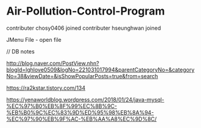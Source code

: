 # Air-Pollution-Control-Program

contributer chosy0406 joined
contributer hseunghwan joined

JMenu File
    - open file





// DB notes

http://blog.naver.com/PostView.nhn?blogId=lghlove0509&logNo=221031017994&parentCategoryNo=&categoryNo=38&viewDate=&isShowPopularPosts=true&from=search

https://ra2kstar.tistory.com/134

https://yenaworldblog.wordpress.com/2018/01/24/java-mysql-%EC%97%B0%EB%8F%99%EC%8B%9C-%EB%B0%9C%EC%83%9D%ED%95%98%EB%8A%94-%EC%97%90%EB%9F%AC-%EB%AA%A8%EC%9D%8C/